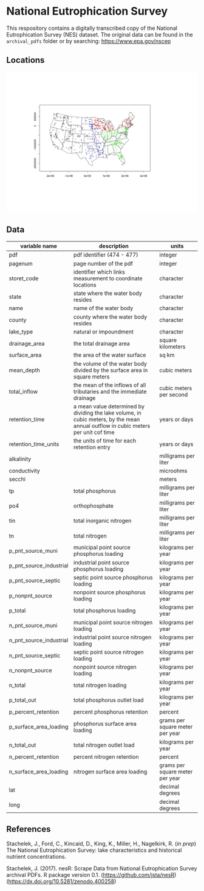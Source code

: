 # National Eutrophication Survey

This respository contains a digitally transcribed copy of the National Eutrophication Survey (NES) dataset. The original data can be found in the `archival_pdfs` folder or by searching: https://www.epa.gov/nscep

## Locations

![](06_images/points.jpeg)

## Data

| variable name | description              |units|
|---------------|--------------------------|-----|
|pdf|pdf identifier (474 - 477)| integer|
|pagenum | page number of the pdf|integer|
|storet_code     | identifier which links measurement to coordinate locations|character|
|state                | state where the water body resides |character|
|name               | name of the water body|character|
|county              | county where the water body resides |character|
|lake_type         | natural or impoundment |character|
|drainage_area | the total drainage area | square kilometers |
|surface_area   | the area of the water surface|sq km|
|mean_depth    | the volume of the water body divided by the surface area in square meters| cubic meters|
|total_inflow      | the mean of the inflows of all tributaries and the immediate drainage | cubic meters per second|
|retention_time | a mean value determined by dividing the lake volume, in cubic meters, by the mean annual outflow in cubic meters per unit cof time| years or days|
|retention_time_units | the units of time for each retention entry|years or days|
|alkalinity | |milligrams per liter|
|conductivity | |microohms|
|secchi | |meters|
|tp | total phosphorus| milligrams per liter|
|po4 | orthophosphate| milligrams per liter|
|tin | total inorganic nitrogen| milligrams per liter|
|tn | total nitrogen| milligrams per liter|
|p_pnt_source_muni | municipal point source phosphorus loading| kilograms per year|
|p_pnt_source_industrial | industrial point source phosphorus loading| kilograms per year|
|p_pnt_source_septic | septic point source phosphorus loading| kilograms per year|
|p_nonpnt_source | nonpoint source phosphorus loading| kilograms per year|
|p_total | total phosphorus loading| kilograms per year|
|n_pnt_source_muni | municipal point source nitrogen loading| kilograms per year|
|n_pnt_source_industrial | industrial point source nitrogen loading| kilograms per year|
|n_pnt_source_septic | septic point source nitrogen loading| kilograms per year|
|n_nonpnt_source | nonpoint source nitrogen loading| kilograms per year|
|n_total | total nitrogen loading| kilograms per year|
|p_total_out | total phosphorus outlet load| kilograms per year|
|p_percent_retention | percent phosphorus retention| percent|
|p_surface_area_loading | phosphorus surface area loading| grams per square meter per year|
|n_total_out | total nitrogen outlet load| kilograms per year|
|n_percent_retention | percent nitrogen retention|percent|
|n_surface_area_loading | nitrogen surface area loading| grams per square meter per year|
|lat | |decimal degrees|
|long | |decimal degrees|

## References

Stachelek, J., Ford, C., Kincaid, D., King, K., Miller, H., Nagelkirk, R. (_in prep_) The National Eutrophication Survey: lake characteristics and historical nutrient concentrations. 

Stachelek, J. (2017). nesR: Scrape Data from National Eutrophication Survey archival PDFs. R package version 0.1. (https://github.com/jsta/nesR) (https://dx.doi.org/10.5281/zenodo.400258)
